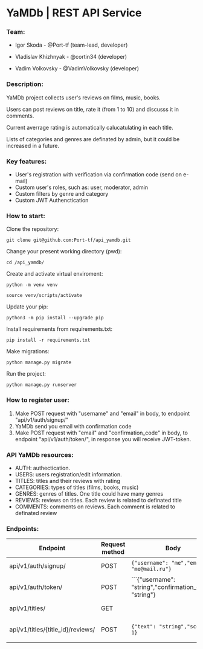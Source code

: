 # YaMDb | REST API Service 

### Team:
- Igor Skoda - @Port-tf (team-lead, developer) 

- Vladislav Khizhnyak - @cortin34 (developer)

- Vadim Volkovsky - @VadimVolkovsky (developer)

### Description:
YaMDb project collects user's reviews on films, music, books.

Users can post reviews on title, rate it (from 1 to 10) and discusss it in comments. 

Current averrage rating is automatically calucatulating in each title.

Lists of categories and genres are definated by admin, but it could be increased in a future.

### Key features:
- User's registration with verification via confirmation code (send on e-mail)
- Custom user's roles, such as: user, moderator, admin
- Custom filters by genre and category
- Custom JWT Authenctication

### How to start:

Clone the repository:
```
git clone git@github.com:Port-tf/api_yamdb.git
```

Change your present working directory (pwd):
```
cd /api_yamdb/
```

Create and activate virtual enviroment:

```
python -m venv venv
```

```
source venv/scripts/activate
```

Update your pip:
```
python3 -m pip install --upgrade pip
```

Install requirements from requirements.txt:

```
pip install -r requirements.txt
```

Make migrations:

```
python manage.py migrate
```

Run the project:

```
python manage.py runserver
```


### How to register user:
1. Make POST request with "username" and "email" in body, to endpoint "api/v1/auth/signup/"
2. YaMDb send you email with confirmation code
3. Make POST request with "email" and "confirmation_code" in body, to endpoint "api/v1/auth/token/", in response you will receive JWT-token.


### API YaMDb resources:
- AUTH: authectication.
- USERS: users registration/edit information.
- TITLES: titles and their reviews with rating
- CATEGORIES: types of titles (films, books, music)
- GENRES: genres of titles. One title could have many genres
- REVIEWS: reviews on titles. Each review is related to definated title
- COMMENTS: comments on reviews. Each comment is related to definated review


### Endpoints:

| Endpoint                                   |Request method  | Body                                                  | Response           | Comment               |
|--------------------------------------------|----------------|-------------------------------------------------------|--------------------|-----------------------|
|api/v1/auth/signup/                         |POST            |```{"username": "me","email": "me@mail.ru"}```         | User's information |User's registatration  |
|api/v1/auth/token/                          |POST            |```{"username": "string","confirmation_code": "string"}|``` {"token":eyJ0eXOi}```|                  |
|api/v1/titles/                              |GET             |                                                       | List of titles     |Show list of titles    |
|api/v1/titles/{title_id}/reviews/           |POST            |```{"text": "string","score": 1}```                    |Reviews's info      |Post review and rate a title|


